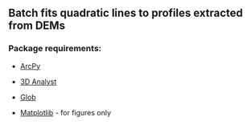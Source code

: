 ## Batch fits quadratic lines to profiles extracted from DEMs

### Package requirements:

- [ArcPy](https://pro.arcgis.com/en/pro-app/arcpy/main/arcgis-pro-arcpy-reference.htm)

- [3D Analyst](https://pro.arcgis.com/en/pro-app/tool-reference/3d-analyst/stack-profile.htm)

- [Glob](https://docs.python.org/2/library/glob.html)

- [Matplotlib](https://matplotlib.org/) - for figures only
